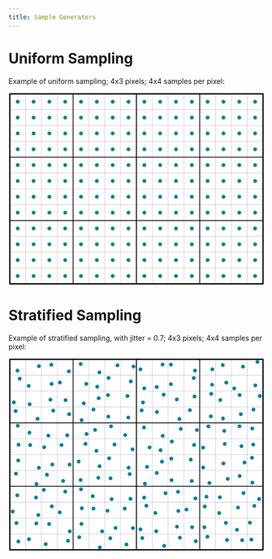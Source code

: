 ```yaml
---
title: Sample Generators
---
```


# Uniform Sampling

Example of uniform sampling; 4x3 pixels; 4x4 samples per pixel:

![Uniform Sampling][samples-uniform]

# Stratified Sampling

Example of stratified sampling, with jitter = 0.7; 4x3 pixels; 4x4 samples per
pixel:

![Stratified Sampling (jitter = 0.7)][samples-stratified]

[samples-uniform]: samples-uniform.svg
[samples-stratified]: samples-stratified.svg
